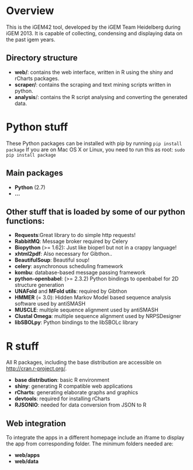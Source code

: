 Overview
========
This is the iGEM42 tool, developed by the iGEM Team Heidelberg during iGEM 2013. It is capable of collecting, condensing and displaying data on the past igem years.

Directory structure
-------------------
* __web/__: contains the web interface, written in R using the shiny and rCharts packages.
* __scraper/__: contains the scraping and text mining scripts written in python.
* __analysis__/: contains the R script analysing and converting the generated data.

Python stuff
============
These Python packages can be installed with pip by running
`pip install package`
If you are on Mac OS X or Linux, you need to run this as root:
`sudo pip install package`

Main packages
--------------
* __Python__ (2.7)
* __...__

Other stuff that is loaded by some of our python functions:
-----------------------------------------------------------
* __Requests__:Great library to do simple http requests!
* __RabbitMQ__: Message broker required by Celery
* __Biopython__ (>= 1.62): Just like bioperl but not in a crappy language!
* __xhtml2pdf__: Also necessary for Gibthon..
* __BeautifulSoup__: Beautiful soup!
* __celery__: asynchronous scheduling framework
* __kombu__: database-based message passing framework
* __python-openbabel__: (>= 2.3.2) Python bindings to openbabel for 2D structure generation
* __UNAFold__ and __MFold utils__: required by Gibthon
* __HMMER__ (= 3.0): Hidden Markov Model based sequence analysis software used by antiSMASH
* __MUSCLE__: multiple sequence alignment used by antiSMASH
* __Clustal Omega__: multiple sequence alignment used by NRPSDesigner
* __libSBOLpy__: Python bindings to the libSBOLc library

R stuff
=======
All R packages, including the base distribution are accessible on http://cran.r-project.org/.

* __base distribution__: basic R environment
* __shiny__: generating R compatible web applications
* __rCharts__: generating elaborate graphs and graphics
* __devtools__: required for installing rCharts
* __RJSONIO__: needed for data conversion from JSON to R

Web integration
---------------
To integrate the apps in a different homepage include an iframe to display the app from corresponding folder. The minimum folders needed are:
* __web/apps__
* __web/data__